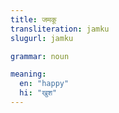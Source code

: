 ```yaml
---
title: जमकू
transliteration: jamku
slugurl: jamku

grammar: noun

meaning:
  en: "happy"
  hi: "खुश"
---
```


